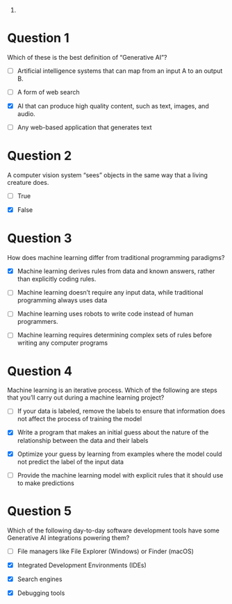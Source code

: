 1.
# Question 1

Which of these is the best definition of “Generative AI”?


- [ ] Artificial intelligence systems that can map from an input A to an output B.
- [ ] A form of web search 
- [x] AI that can produce high quality content, such as text, images, and audio.
- [ ] Any web-based application that generates text


# Question 2
A computer vision system “sees” objects in the same way that a living creature does.

- [ ] True
- [x] False


# Question 3
How does machine learning differ from traditional programming paradigms?


- [x] Machine learning derives rules from data and known answers, rather than explicitly coding rules.
- [ ] Machine learning doesn’t require any input data, while traditional programming always uses data
- [ ] Machine learning uses robots to write code instead of human programmers.
- [ ] Machine learning requires determining complex sets of rules before writing any computer programs


# Question 4
Machine learning is an iterative process. Which of the following are steps that you’ll carry out during a machine learning project?


- [ ] If your data is labeled, remove the labels to ensure that information does not affect the process of training the model
- [x] Write a program that makes an initial guess about the nature of the relationship between the data and their labels
- [x] Optimize your guess by learning from examples where the model could not predict the label of the input data
- [ ] Provide the machine learning model with explicit rules that it should use to make predictions


# Question 5
Which of the following day-to-day software development tools have some Generative AI integrations powering them?


- [ ] File managers like File Explorer (Windows) or Finder (macOS)
- [x] Integrated Development Environments (IDEs)
- [x] Search engines
- [x] Debugging tools

